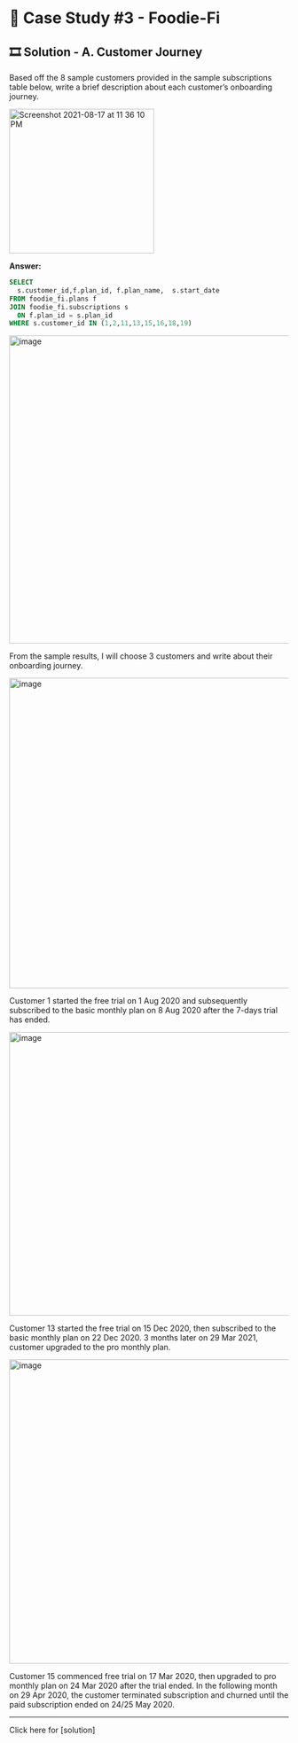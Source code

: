 # 🥑 Case Study #3 - Foodie-Fi

## 🎞 Solution - A. Customer Journey

Based off the 8 sample customers provided in the sample subscriptions table below, write a brief description about each customer’s onboarding journey.

<img width="261" alt="Screenshot 2021-08-17 at 11 36 10 PM" src="https://user-images.githubusercontent.com/81607668/129756709-75919d79-e1cd-4187-a129-bdf90a65e196.png">

**Answer:**

````sql
SELECT
  s.customer_id,f.plan_id, f.plan_name,  s.start_date
FROM foodie_fi.plans f
JOIN foodie_fi.subscriptions s
  ON f.plan_id = s.plan_id
WHERE s.customer_id IN (1,2,11,13,15,16,18,19)
````

<img width="556" alt="image" src="https://user-images.githubusercontent.com/81607668/129758340-b7cd527c-31f3-4f33-8d99-5b0a4baab378.png">

From the sample results, I will choose 3 customers and write about their onboarding journey.

<img width="560" alt="image" src="https://user-images.githubusercontent.com/81607668/129757897-df606bb6-aeb8-4235-8244-d61a3952a84a.png">

Customer 1 started the free trial on 1 Aug 2020 and subsequently subscribed to the basic monthly plan on 8 Aug 2020 after the 7-days trial has ended.

<img width="512" alt="image" src="https://user-images.githubusercontent.com/81607668/129761134-7fa840f5-673e-4ec6-8831-e3971c1fcd50.png">

Customer 13 started the free trial on 15 Dec 2020, then subscribed to the basic monthly plan on 22 Dec 2020. 3 months later on 29 Mar 2021, customer upgraded to the pro monthly plan.

<img width="549" alt="image" src="https://user-images.githubusercontent.com/81607668/129761434-39009802-c813-437d-a292-ddd26ac8ac29.png">

Customer 15 commenced free trial on 17 Mar 2020, then upgraded to pro monthly plan on 24 Mar 2020 after the trial ended. In the following month on 29 Apr 2020, the customer terminated subscription and churned until the paid subscription ended on 24/25 May 2020.

***

Click here for [solution]
